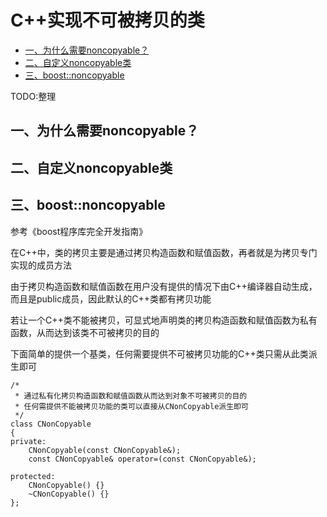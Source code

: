 # C++实现不可被拷贝的类

<!-- TOC -->

- [一、为什么需要noncopyable？](#一为什么需要noncopyable)
- [二、自定义noncopyable类](#二自定义noncopyable类)
- [三、boost::noncopyable](#三boostnoncopyable)

<!-- /TOC -->

TODO:整理

## 一、为什么需要noncopyable？
## 二、自定义noncopyable类
## 三、boost::noncopyable

参考《boost程序库完全开发指南》

在C++中，类的拷贝主要是通过拷贝构造函数和赋值函数，再者就是为拷贝专门实现的成员方法

由于拷贝构造函数和赋值函数在用户没有提供的情况下由C++编译器自动生成，而且是public成员，因此默认的C++类都有拷贝功能

若让一个C++类不能被拷贝，可显式地声明类的拷贝构造函数和赋值函数为私有函数，从而达到该类不可被拷贝的目的

下面简单的提供一个基类，任何需要提供不可被拷贝功能的C++类只需从此类派生即可

```
/*
 * 通过私有化拷贝构造函数和赋值函数从而达到对象不可被拷贝的目的
 * 任何需提供不能被拷贝功能的类可以直接从CNonCopyable派生即可
 */
class CNonCopyable
{
private:
    CNonCopyable(const CNonCopyable&);
    const CNonCopyable& operator=(const CNonCopyable&);

protected:
    CNonCopyable() {}
    ~CNonCopyable() {}
};
```
